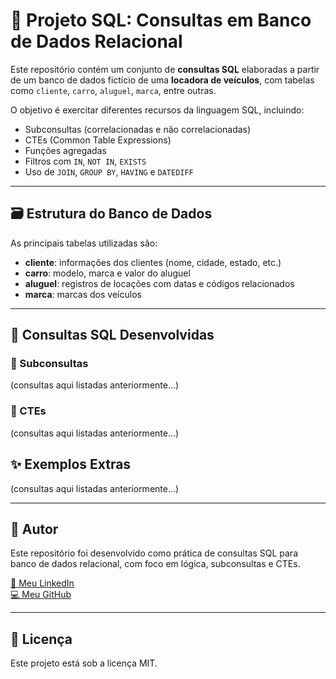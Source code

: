 
# 💾 Projeto SQL: Consultas em Banco de Dados Relacional

Este repositório contém um conjunto de **consultas SQL** elaboradas a partir de um banco de dados fictício de uma **locadora de veículos**, com tabelas como `cliente`, `carro`, `aluguel`, `marca`, entre outras.

O objetivo é exercitar diferentes recursos da linguagem SQL, incluindo:

- Subconsultas (correlacionadas e não correlacionadas)
- CTEs (Common Table Expressions)
- Funções agregadas
- Filtros com `IN`, `NOT IN`, `EXISTS`
- Uso de `JOIN`, `GROUP BY`, `HAVING` e `DATEDIFF`

---

## 🗃 Estrutura do Banco de Dados

As principais tabelas utilizadas são:

- **cliente**: informações dos clientes (nome, cidade, estado, etc.)
- **carro**: modelo, marca e valor do aluguel
- **aluguel**: registros de locações com datas e códigos relacionados
- **marca**: marcas dos veículos

---

## 📌 Consultas SQL Desenvolvidas

### 📄 Subconsultas
(consultas aqui listadas anteriormente...)

### 🧠 CTEs
(consultas aqui listadas anteriormente...)

## ✨ Exemplos Extras
(consultas aqui listadas anteriormente...)

---

## 🧠 Autor

Este repositório foi desenvolvido como prática de consultas SQL para banco de dados relacional, com foco em lógica, subconsultas e CTEs.

[🔗 Meu LinkedIn](https://www.linkedin.com/in/felipe-souza-de-oliveira/)  
[💻 Meu GitHub](https://github.com/felipeeng23)

---

## 📝 Licença

Este projeto está sob a licença MIT.
